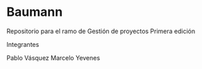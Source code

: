 # Baumann
Repositorio para el ramo de Gestión de proyectos 
Primera edición

Integrantes

Pablo Vásquez
Marcelo Yevenes

